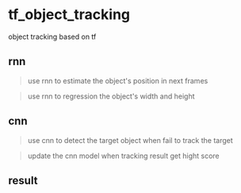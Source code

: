 # tf_object_tracking
object tracking based on tf

## rnn
>  use rnn to estimate the object's position in next frames

>  use rnn to regression the object's width and height

## cnn
>  use cnn to detect the target object when fail to track the target

>  update the cnn model when tracking result get hight score

## result